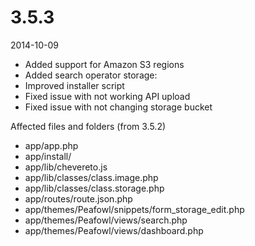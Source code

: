 # 3.5.3

2014-10-09

- Added support for Amazon S3 regions
- Added search operator storage:<id>
- Improved installer script
- Fixed issue with not working API upload
- Fixed issue with not changing storage bucket

Affected files and folders (from 3.5.2)

- app/app.php
- app/install/
- app/lib/chevereto.js
- app/lib/classes/class.image.php
- app/lib/classes/class.storage.php
- app/routes/route.json.php
- app/themes/Peafowl/snippets/form_storage_edit.php
- app/themes/Peafowl/views/search.php
- app/themes/Peafowl/views/dashboard.php
